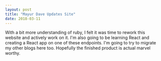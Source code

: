 ```yaml
---
layout: post
title: "Mayur Dave Updates Site"
date: 2018-03-11
---
```


With a bit more understanding of ruby, I felt it was time to rework this website and actively work on it. I'm also going to be learning React and creating a React app on one of these endpoints. I'm going to try to migrate my other blogs here too. Hopefully the finished product is actual marvel worthy.
